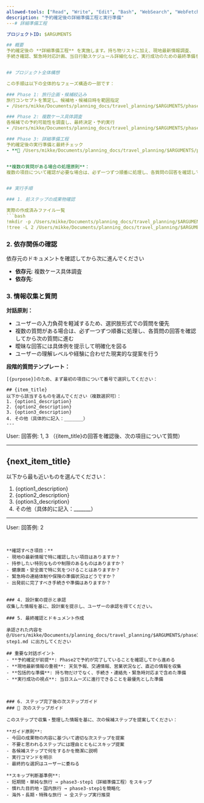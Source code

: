 ```yaml
---
allowed-tools: ["Read", "Write", "Edit", "Bash", "WebSearch", "WebFetch"]
description: "予約確定後の詳細準備工程と実行準備"
---# 詳細準備工程

プロジェクトID: $ARGUMENTS

## 概要
予約確定後の **詳細準備工程** を実施します。持ち物リストに加え、現地最新情報調査、
手続き確認、緊急時対応計画、当日行動スケジュール詳細化など、実行成功のための最終準備を行います。


## プロジェクト全体構想

この手順は以下の全体的なフェーズ構造の一部です：

### Phase 1: 旅行企画・候補絞込み
旅行コンセプトを策定し、候補地・候補日時を範囲指定
- /Users/mikke/Documents/planning_docs/travel_planning/$ARGUMENTS/phase1-step1.md # 旅行企画・候補絞込み

### Phase 2: 複数ケース具体調査
各候補での予約可能性を調査し、最終決定・予約実行
- /Users/mikke/Documents/planning_docs/travel_planning/$ARGUMENTS/phase2-step1.md # 複数ケース具体調査

### Phase 3: 詳細準備工程
予約確定後の実行準備と最終チェック
- **🎯 /Users/mikke/Documents/planning_docs/travel_planning/$ARGUMENTS/phase3-step1.md** # 詳細準備工程 ← **現在のステップ**


**複数の質問がある場合の処理原則**：
複数の項目について確認が必要な場合は、必ず一つずつ順番に処理し、各質問の回答を確認してから次の質問に進む。一度に全ての質問を提示することは避け、段階的なアプローチを取る。


## 実行手順

### 1. 前ステップの成果物確認

実際の作成済みファイル一覧
```bash
!mkdir -p /Users/mikke/Documents/planning_docs/travel_planning/$ARGUMENTS
!tree -L 2 /Users/mikke/Documents/planning_docs/travel_planning/$ARGUMENTS | ls -l /Users/mikke/Documents/planning_docs/travel_planning/$ARGUMENTS
```

### 2. 依存関係の確認

依存元のドキュメントを確認してから次に進んでください


- **依存元**: 複数ケース具体調査
- **依存先**: 
### 3. 情報収集と質問

**対話原則：**
- ユーザーの入力負荷を軽減するため、選択肢形式での質問を優先
- 複数の質問がある場合は、必ず一つずつ順番に処理し、各質問の回答を確認してから次の質問に進む
- 曖昧な回答には具体例を提示して明確化を図る
- ユーザーの理解レベルや経験に合わせた現実的な提案を行う

**段階的質問テンプレート：**
```
[{purpose}]のため、まず最初の項目について番号で選択してください：

## {item_title}
以下から該当するものを選んでください（複数選択可）：
1. {option1_description}
2. {option2_description}
3. {option3_description}
4. その他（具体的に記入：_______）
---
```

User: 回答例: 1, 3
（{item_title}の回答を確認後、次の項目について質問）

---

## {next_item_title}
以下から最も近いものを選んでください：
1. {option1_description}
2. {option2_description}
3. {option3_description}
4. その他（具体的に記入：_______）

---
User: 回答例: 2
```


**確認すべき項目：**
- 現地の最新情報で特に確認したい項目はありますか？
- 持参したい特別なものや制限のあるものはありますか？
- 健康面・安全面で特に気をつけることはありますか？
- 緊急時の連絡体制や保険の準備状況はどうですか？
- 出発前に完了すべき手続きや準備はありますか？


### 4. 設計案の提示と承認
収集した情報を基に、設計案を提示し、ユーザーの承認を得てください。

### 5. 最終確認とドキュメント作成

承認された内容を @/Users/mikke/Documents/planning_docs/travel_planning/$ARGUMENTS/phase3-step1.md に出力してください

## 重要な対話ポイント
- **予約確定が前提**: Phase2で予約が完了していることを確認してから進める
- **現地最新情報の重視**: 天気予報、交通情報、営業状況など、直近の情報を収集
- **包括的な準備**: 持ち物だけでなく、手続き・連絡先・緊急時対応まで含めた準備
- **実行成功の視点**: 当日スムーズに進行できることを最優先とした準備



### 6. ステップ完了後の次ステップガイド
### 🚀 次のステップガイド

このステップで収集・整理した情報を基に、次の候補ステップを提案してください：

**ガイド原則**:
- 今回の成果物の内容に基づいて適切な次ステップを提案
- 不要と思われるステップには理由とともにスキップ提案
- 各候補ステップで何をするかを簡潔に説明
- 実行コマンドを明示
- 最終的な選択はユーザーに委ねる

**スキップ判断基準例**:
- 短期間・単純な旅行 → phase3-step1（詳細準備工程）をスキップ
- 慣れた目的地・国内旅行 → phase3-step1を簡略化
- 海外・長期・特殊な旅行 → 全ステップ実行推奨

